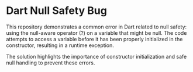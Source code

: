 # Dart Null Safety Bug
This repository demonstrates a common error in Dart related to null safety: using the null-aware operator (?) on a variable that might be null.  The code attempts to access a variable before it has been properly initialized in the constructor, resulting in a runtime exception.

The solution highlights the importance of constructor initialization and safe null handling to prevent these errors.